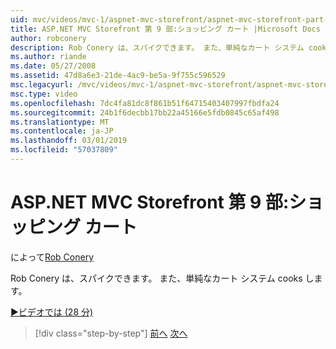 ```yaml
---
uid: mvc/videos/mvc-1/aspnet-mvc-storefront/aspnet-mvc-storefront-part-9-the-shopping-cart
title: ASP.NET MVC Storefront 第 9 部:ショッピング カート |Microsoft Docs
author: robconery
description: Rob Conery は、スパイクできます。 また、単純なカート システム cooks します。
ms.author: riande
ms.date: 05/27/2008
ms.assetid: 47d8a6e3-21de-4ac9-be5a-9f755c596529
msc.legacyurl: /mvc/videos/mvc-1/aspnet-mvc-storefront/aspnet-mvc-storefront-part-9-the-shopping-cart
msc.type: video
ms.openlocfilehash: 7dc4fa81dc8f861b51f64715403407997fbdfa24
ms.sourcegitcommit: 24b1f6decbb17bb22a45166e5fdb0845c65af498
ms.translationtype: MT
ms.contentlocale: ja-JP
ms.lasthandoff: 03/01/2019
ms.locfileid: "57037809"
---
```

<a name="aspnet-mvc-storefront-part-9-the-shopping-cart"></a>ASP.NET MVC Storefront 第 9 部:ショッピング カート
====================
によって[Rob Conery](https://github.com/robconery)

Rob Conery は、スパイクできます。 また、単純なカート システム cooks します。

[&#9654;ビデオでは (28 分)](https://channel9.msdn.com/Blogs/ASP-NET-Site-Videos/aspnet-mvc-storefront-part-9-the-shopping-cart)

> [!div class="step-by-step"]
> [前へ](aspnet-mvc-storefront-part-8-testing-controllers-iteration-1-complete.md)
> [次へ](aspnet-mvc-storefront-part-10-shopping-cart-refactor-and-authorization.md)
